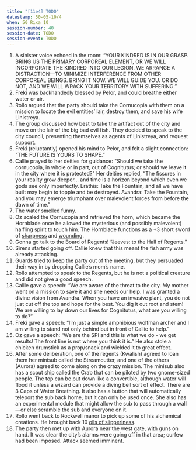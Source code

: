 ```yaml
---
title: "[11e4] TODO"
datestamp: 50-05-10/4
when: 50 Rixa 10
session-number: 40
session-date: TODO
session-event: TODO
---
```


1. A sinister voice echoed in the room: “YOUR KINDRED IS IN OUR GRASP. BRING US THE PRIMARY CORPOREAL ELEMENT, OR WE WILL INCORPORATE THE KINDRED INTO OUR LEGION. WE ARRANGE A DISTRACTION—TO MINIMIZE INTERFERENCE FROM OTHER CORPOREAL BEINGS. BRING IT NOW. WE WILL GUIDE YOU. OR DO NOT, AND WE WILL WRACK YOUR TERRITORY WITH SUFFERING.”
2. Freki was backhandedly blessed by Pelor, and could breathe either water or air.
3. Rollo argued that the party should take the Cornucopia with them on a mission to locate the evil entities’ lair, destroy them, and save his wife Linistreya.
4. The group discussed how best to take the artifact out of the city and move on the lair of the big bad evil fish. They decided to speak to the city council, presenting themselves as agents of Linistreya, and request support.
5. Freki (reluctantly) opened his mind to Pelor, and felt a slight connection: “THE FUTURE IS YOURS TO SHAPE.”
6. Callie prayed to her deities for guidance: "Should we take the cornucopia, in whole or in part, out of Cognitutus; or should we leave it in the city where it is protected?" Her deities replied, “The fissures in your reality grow deeper... and time is a horizon beyond which even we gods see only imperfectly. Erathis: Take the Fountain, and all we have built may begin to topple and be destroyed. Avandra: Take the Fountain, and you may emerge triumphant over malevolent forces from before the dawn of time.”
7. The water smelled funny.
8. Oz scaled the Cornucopia and retrieved the horn, which became the Hornblade once he allowed the mysterious (and possibly malevolent) halfling spirit to touch him. The Hornblade functions as a +3 short sword of [sharpness](https://www.5esrd.com/gamemastering/magic-items/magic-armor-and-weapons/#Sword_of_Sharpness) and [wounding](https://www.5esrd.com/gamemastering/magic-items/magic-armor-and-weapons/#Sword_of_Wounding).
9. Gonna go talk to the Board of Regents! “Jeeves: to the Hall of Regents.”
10. Sirens started going off. Callie knew that this meant the fish army was already attacking.
11. Guards tried to keep the party out of the meeting, but they persuaded their way in by dropping Callie’s mom’s name.
12. Rollo attempted to speak to the Regents, but he is not a political creature and did not give a good speech.
13. Callie gave a speech: “We are aware of the threat to the city. My mother went on a mission to save it and she needs our help. I was granted a divine vision from Avandra. When you have an invasive plant, you do not just cut off the top and hope for the best. You dig it out root and stem! We are willing to lay down our lives for Cognitutus, what are you willing to do?”
14. Freki gave a speech: “I’m just a simple amphibious wolfman archer and I am willing to stand not only behind but in front of Callie to help.”
15. Oz gave a speech: “We are the SPI and this is what we do - we get results! The front line is not where you think it is.” He also stole a chicken drumstick as a prop/snack and wielded it to great effect.
16. After some deliberation, one of the regents (Kwalish) agreed to loan them her minisub called the Streamcutter, and one of the others (Aurora) agreed to come along on the crazy mission. The minisub also has a scout ship called the Crab that can be piloted by two gnome-sized people. The top can be put down like a convertible, although water will flood it unless a wizard can provide a diving bell sort of effect. There are 3 Caps of Water Breathing. It also has a button that will automatically teleport the sub back home, but it can only be used once. She also has an experimental module that might allow the sub to pass through a wall—or else scramble the sub and everyone on it.
17. Rollo went back to Rockwell manor to pick up some of his alchemical creations. He brought back 10 [oils of slipperiness](https://www.5esrd.com/gamemastering/magic-items/potions-oils/#Oil_of_Slipperiness).
18. The party then met up with Aurora near the west gate, with guns on hand. It was clear the city’s alarms were going off in that area; curfew had been imposed. Attack seemed imminent.
